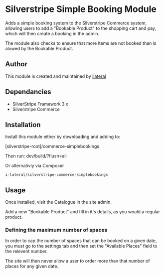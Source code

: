 # Silverstripe Simple Booking Module

Adds a simple booking system to the Silverstripe Commerce system, allowing users
to add a "Bookable Product" to the shopping cart and pay, which will then
create a booking in the admin.

The module also checks to ensure that more items are not booked than is alowed
by the Bookable Product.

## Author

This module is created and maintained by [ilateral](http://ilateralweb.co.uk)

## Dependancies

* SilverStripe Framework 3.x
* Silverstripe Commerce

## Installation

Install this module either by downloading and adding to:

[silverstripe-root]/commerce-simplebookings

Then run: dev/build/?flush=all

Or alternativly via Composer

`i-lateral/silverstripe-commerce-simplebookings`

## Usage

Once installed, visit the Catalogue in the site admin.

Add a new "Bookable Product" and fill in it's details, as you would a
regular product.

### Defining the maximum number of spaces  

In order to cap the number of spaces that can be booked on a given date,
you must go to the settings tab and then set the "Available Places" field
to the relevent number.

The site will then never allow a user to order more than that number of
places for any given date.